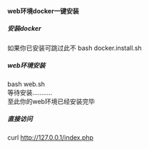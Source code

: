#### web环境docker一键安装
##### 安装docker
如果你已安装可跳过此不
bash docker.install.sh 

##### web环境安装
bash web.sh  
等待安装...........  
至此你的web环境已经安装完毕

##### 直接访问
curl http://127.0.0.1/index.php